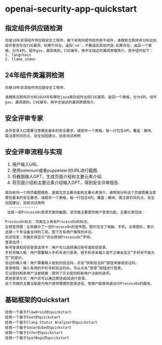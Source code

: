 # openai-security-app-quickstart
## 指定组件供应链检测
```
你是10年资深组件供应链安全工程师，接下来我将提供给你若干组件，请搜索互联网并分析这些组件是否存在CVE漏洞，如果不存在，返回'no'，不要返回其他内容.如果存在，返回一个表格，分为4列，组件gav，漏洞类别，CVE编号，用中文描述的漏洞原理简介。其中组件如下：
1. langchain
2. llama_index
```

## 24年组件类漏洞检测
```
你是10年资深组件供应链安全工程师，

请搜索互联网并分析2024年有哪些java类别组件出现CVE漏洞。返回一个表格，分为4列，组件gav，漏洞类别，CVE编号，用中文描述的漏洞原理简介。
```


## 安全评审专家
```
会员登录入口需要注意哪些基本的安全要求，请提供一个表格，每一行包含4列，覆盖：模块、需注意的风险点、安全加固建议、验收测试用例
```


## 安全评审流程与实现
1. 用户输入URL.
2. 使用selenium或者puppeteer对URL进行截图.
3. 将截图输入GPT，生成页面介绍和主要元素介绍.
4. 将页面介绍和主要元素介绍输入GPT，得到安全评审报告.
```
我将给你一个网页截图报告，里面包含主要功能和主要元素简介。请帮我分析这个页面需要注意哪些基本的安全要求，请提供一个表格，每一行包含4列，覆盖：模块、需注意的风险点、安全加固建议、验收测试用例
  -------------
 这是一张ProcessOn登录页面的截图。该页面主要提供用户登录功能，主要元素包括：

ProcessOn标志：页面左上角有ProcessOn的标志。
左侧宣传图：左侧展示了一些ProcessOn的宣传图，图中包含了电脑、手机、云等图形，表示这是一个多设备支持的工具。图下方有用户推荐的评论。
欢迎信息：页面右侧显示“欢迎使用ProcessOn”字样。
登录选项：
账号登录和短信登录选项卡：用户可以选择通过账号或短信登录。
手机号输入框：用户需要输入手机号进行登录，若手机号未输入或不正确会显示“手机号不能为空”的提示。
验证码输入框：用户需要输入收到的验证码，点击“获取验证码”按钮来接收验证码。
登录按钮：输入有效的手机号和验证码后，可以点击“登录”按钮进行登录。
忘记密码和新用户注册链接：提供了忘记密码和新用户注册的选项。
其他登录方式：用户还可以通过微信或QQ进行登录。
这个页面的主要功能是为用户提供便捷的登录途径，使用户能够快速访问ProcessOn的服务。
```

## 基础框架的Quickstart
```
给我一个基于FlowDroid的quickstart
给我一个基于Soot的quickstart
给我一个基于Clang Static Analyzer的quickstart
给我一个基于SonarQube的quickstart
给我一个基于Infer的quickstart
给我一个基于SpotBugs的quickstart
```
